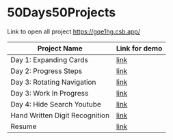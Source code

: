 # 50Days50Projects

Link to open all project https://gqe1hg.csb.app/

| Project Name                   | Link for demo                                                                                                                        |
| ------------------------------ | ------------------------------------------------------------------------------------------------------------------------------------ |
| Day 1: Expanding Cards         | [link](https://gqe1hg.csb.app/Day1%20Expanding%20Cards/index.html)                                                                   |
| Day 2: Progress Steps          | [link](https://gqe1hg.csb.app/Day2%20Progress%20Steps/index.html)                                                                    |
| Day 3: Rotating Navigation     | [link](https://gqe1hg.csb.app/Day3%20Rotating%20Navigation/index.html)                                                               |
| Day 3: Work In Progress        | [link](https://gqe1hg.csb.app/pageNotFound.html)                                                                                     |
| Day 4: Hide Search Youtube     | [link](https://gqe1hg.csb.app/Day4%20Hide%20Search%20Widget/index.html)                                                              |
| Hand Written Digit Recognition | [link](https://publuu.com/flip-book/80543/226315/page/4)                                                                             |
| Resume                         | [link](https://gqe1hg.csb.app/doc/Ramchandra_Thapa_Resume.pdf#toolbar=0&navpanes=0&scrollbar=0&view=Fit&pagemode=none&zoom=page-fit) |
